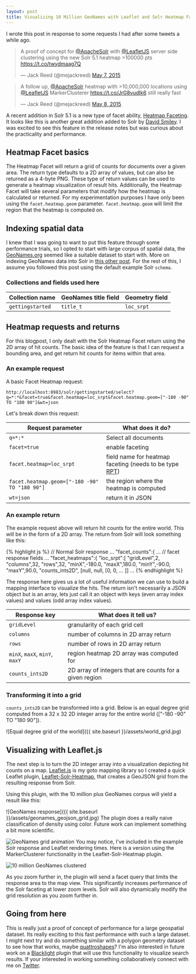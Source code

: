 ```yaml
---
layout: post
title: Visualizing 10 Million GeoNames with Leaflet and Solr Heatmap Facets
---
```

I wrote this post in response to some requests I had after some tweets a while ago.

<blockquote class="twitter-tweet" lang="en"><p lang="en" dir="ltr">A proof of concept for <a href="https://twitter.com/ApacheSolr">@ApacheSolr</a> with <a href="https://twitter.com/LeafletJS">@LeafletJS</a> server side clustering using the new Solr 5.1 heatmap &gt;100000 pts <a href="https://t.co/twydmaag7Q">https://t.co/twydmaag7Q</a></p>&mdash; Jack Reed (@mejackreed) <a href="https://twitter.com/mejackreed/status/596427986942963712">May 7, 2015</a></blockquote>
<script async src="//platform.twitter.com/widgets.js" charset="utf-8"></script>

<blockquote class="twitter-tweet" lang="en"><p lang="en" dir="ltr">A follow up, <a href="https://twitter.com/ApacheSolr">@ApacheSolr</a> heatmap with &gt;10,000,000 locations using <a href="https://twitter.com/LeafletJS">@LeafletJS</a> MarkerClusterer <a href="https://t.co/JrG8vudIk6">https://t.co/JrG8vudIk6</a> still really fast</p>&mdash; Jack Reed (@mejackreed) <a href="https://twitter.com/mejackreed/status/596745440650866688">May 8, 2015</a></blockquote>
<script async src="//platform.twitter.com/widgets.js" charset="utf-8"></script>

A recent addition in Solr 5.1 is a new type of facet ability, [Heatmap Faceting](https://cwiki.apache.org/confluence/display/solr/Spatial+Search#SpatialSearch-HeatmapFaceting). It looks like this is another great addition added to Solr by [David Smiley](https://twitter.com/davidwsmiley). I was excited to see this feature in the release notes but was curious about the practicality and performance.

## Heatmap Facet basics

The Heatmap Facet will return a grid of counts for documents over a given area. The return type defaults to a 2D array of values, but can also be returned as a 4-byte PNG. These type of return values can be used to generate a heatmap visualization of result hits. Additionally, the Heatmap Facet will take several parameters that modify how the heatmap is calculated or returned. For my experimentation purposes I have only been using the `facet.heatmap.geom` parameter. `facet.heatmap.geom` will limit the region that the heatmap is computed on.

## Indexing spatial data

I knew that I was going to want to put this feature through some performance trials, so I opted to start with large corpus of spatial data, the [GeoNames.org](http://geonames.org) seemed like a suitable dataset to start with. More on indexing GeoNames data into Solr in [this other post](/2015/06/15/indexing-geonames-into-solr.html). For the rest of this, I assume you followed this post using the default example Solr `schema`.

### Collections and fields used here

Collection name | GeoNames title field | Geometry field
--------------- | -------------------- | --------------
`gettingstarted` | `title_t` | `loc_srpt`

## Heatmap requests and returns

For this blogpost, I only dealt with the Solr Heatmap Facet return using the 2D array of hit counts. The basic idea of the feature is that I can request a bounding area, and get return hit counts for items within that area.

### An example request

A basic Facet Heatmap request:

```
http://localhost:8983/solr/gettingstarted/select?q=*:*&facet=true&facet.heatmap=loc_srpt&facet.heatmap.geom=["-180 -90" TO "180 90"]&wt=json
```

Let's break down this request:

Request parameter | What does it do?
----------------- | ------------
`q=*:*` | Select all documents
`facet=true` | enable faceting
`facet.heatmap=loc_srpt` | field name for heatmap faceting (needs to be type [RPT](https://cwiki.apache.org/confluence/display/solr/Spatial+Search#SpatialSearch-SpatialRecursivePrefixTreeFieldType(abbreviatedasRPT)))
`facet.heatmap.geom=["-180 -90" TO "180 90"]` | the region where the heatmap is computed
`wt=json` | return it in JSON


### An example return

The example request above will return hit counts for the entire world. This will be in the form of a 2D array. The return from Solr will look something like this:

{% highlight js %}
// Normal Solr response
...
"facet_counts":{
    ... // facet response fields
    ...
    "facet_heatmaps":{
      "loc_srpt":[
        "gridLevel",2,
        "columns",32,
        "rows",32,
        "minX",-180.0,
        "maxX",180.0,
        "minY",-90.0,
        "maxY",90.0,
        "counts_ints2D", [null, null, [0, 0, ... ]]
...
{% endhighlight %}

The response here gives us a lot of useful information we can use to build a mapping interface to visualize the hits. The return isn't necessarily a JSON object but is an array, lets just call it an object with keys (even array index values) and values (odd array index values).

Response key | What does it tell us?
------------ | ---------------------
`gridLevel` | granularity of each grid cell
`columns` | number of columns in 2D array return
`rows` | number of rows in 2D array return
`minX`, `maxX`, `minY`, `maxY` | region heatmap 2D array was computed for
`counts_ints2D` | 2D array of integers that are counts for a given region

### Transforming it into a grid
`counts_ints2D` can be transformed into a grid. Below is an equal degree grid computed from a 32 x 32 2D integer array for the entire world (["-180 -90" TO "180 90"]).

![Equal degree grid of the world]({{ site.baseurl }}/assets/world_grid.jpg)


## Visualizing with Leaflet.js
The next step is to turn the 2D integer array into a visualization depicting hit counts on a map. [Leaflet.js](http://leafletjs.com/) is my goto mapping library so I created a quick Leaflet plugin, [Leaflet-Solr-Heatmap](https://github.com/mejackreed/leaflet-solr-heatmap), that creates a GeoJSON grid from the resulting response from Solr.

Using this plugin, with the 10 million plus GeoNames corpus will yield a result like this:

![GeoNames response]({{ site.baseurl }}/assets/geonames_geojson_grid.jpg)
The plugin does a really naive classification of density using color. Future work can implement something a bit more scientific.

![GeoNames grid animation](https://cloud.githubusercontent.com/assets/1656824/7525727/ca001f84-f4c0-11e4-9c07-9fb7083ab714.gif)
You may notice, I've included in the example Solr response and Leaflet rendering times. Here is a version using the MarkerClusterer functionality in the Leaflet-Solr-Heatmap plugin.

![10 million GeoNames clustered](https://cloud.githubusercontent.com/assets/1656824/7542982/e8d7edc8-f575-11e4-94db-934610767928.gif)

As you zoom further in, the plugin will send a facet query that limits the response area to the map view. This significantly increases performance of the Solr faceting at lower zoom levels. Solr will also dynamically modify the grid resolution as you zoom further in.

## Going from here

This is really just a proof of concept of performance for a large geospatial dataset. Its really exciting to this fast performance with such a large dataset. I might next try and do something similar with a polygon geometry dataset to see how that works, maybe [quattroshapes](http://quattroshapes.com/)? I'm also interested in future work on a [Blacklight](http://projectblacklight.org/) plugin that will use this functionality to visualize search results. If your interested in working something collaboratively connect with me on [Twitter](https://twitter.com/mejackreed).
